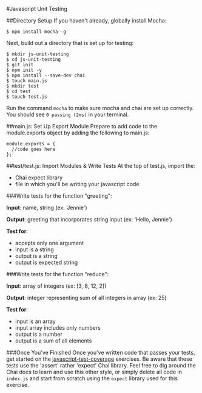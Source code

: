 #Javascript Unit Testing

##Directory Setup
If you haven't already, globally install Mocha:
```
$ npm install mocha -g
```

Next, build out a directory that is set up for testing:
```
$ mkdir js-unit-testing
$ cd js-unit-testing
$ git init
$ npm init -y
$ npm install --save-dev chai
$ touch main.js
$ mkdir test
$ cd test
$ touch test.js
```

Run the command `mocha` to make sure mocha and chai are set up correctly. You should see `0 passing (2ms)` in your terminal.

##main.js: Set Up Export Module
Prepare to add code to the module.exports object by adding the following to main.js:
```
module.exports = {
  //code goes here
};
```

##test/test.js: Import Modules & Write Tests
At the top of test.js, import the:
* Chai expect library  
* file in which you'll be writing your javascript code

###Write tests for the function "greeting":

**Input**: name, string (ex: 'Jennie')

**Output**: greeting that incorporates string input (ex: 'Hello, Jennie')

**Test for**:
* accepts only one argument
* input is a string
* output is a string
* output is expected string

###Write tests for the function "reduce":

**Input**: array of integers (ex: [3, 8, 12, 2])

**Output**: integer representing sum of all integers in array (ex: 25)

**Test for**:
* input is an array
* input array includes only numbers
* output is a number
* output is a sum of all elements

###Once You've Finished
Once you've written code that passes your tests, get started on the [javascript-test-coverage](https://github.com/gSchool/javascript-test-coverage) exercises. Be aware that these tests use the 'assert' rather 'expect' Chai library. Feel free to dig around the Chai docs to learn and use this other style, or simply delete all code in `index.js` and start from scratch using the `expect` library used for this exercise.
